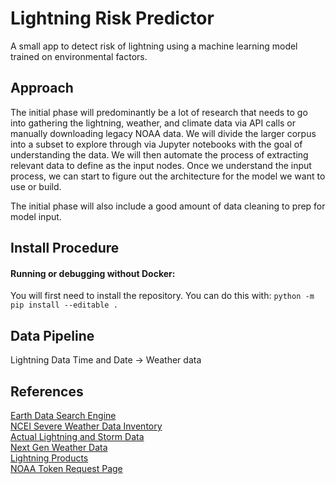 # Lightning Risk Predictor
A small app to detect risk of lightning using a machine learning model trained on environmental factors.

## Approach
The initial phase will predominantly be a lot of research that needs to go into gathering the lightning, weather, and climate data via API calls or manually downloading legacy NOAA data. We will divide the larger corpus into a subset to explore through via Jupyter notebooks with the goal of understanding the data.
We will then automate the process of extracting relevant data to define as the input nodes. Once we understand the input process, we can start to figure out the architecture for the model we want to use or build. 

The initial phase will also include a good amount of data cleaning to prep for model input. 

## Install Procedure

#### Running or debugging without Docker:
You will first need to install the repository. You can do this with:
`python -m pip install --editable .`

## Data Pipeline
Lightning Data Time and Date -> Weather data

## References
[Earth Data Search Engine](https://search.earthdata.nasa.gov/search?portal=ghrc&lat=41.52764855906194&long=-155.53125)  
[NCEI Severe Weather Data Inventory](https://www.ncei.noaa.gov/maps/swdi/)  
[Actual Lightning and Storm Data](https://www1.ncdc.noaa.gov/pub/data/swdi/)  
[Next Gen Weather Data](https://www.ncei.noaa.gov/products/radar/next-generation-weather-radar)  
[Lightning Products](https://www.ncei.noaa.gov/products/lightning-products#:~:text=NCEI%20provides%20access%20to%20lightning,allow%20spatial%20and%20temporal%20subsetting.)  
[NOAA Token Request Page](https://www.ncdc.noaa.gov/cdo-web/token)  